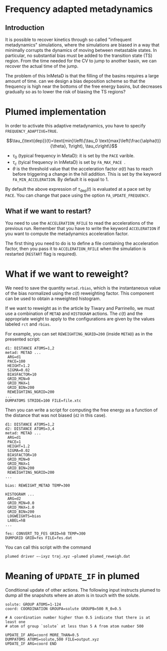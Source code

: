 # Frequency adapted metadynamics

## Introduction

It is possible to recover kinetics through so called "infrequent metadynamics" simulations, where the simulations are biased in a way that minimally corrupts the dynamics of moving between metastable states. In particular, no substantial bias must be added to the transition state (TS) region. From the time needed for the CV to jump to another basin, we can recover the actual time of the jump. 

The problem of this InMetaD is that the filling of the basins requires a large amount of time. can we design a bias deposition scheme so that the frequency is high near the bottoms of the free energy basins, but decreases gradually so as to lower the risk of biasing the TS regions?

# Plumed implementation

In order to activate this adaptive metadynamics, you have to specify `FREQUENCY_ADAPTIVE=TRUE`.

$$\tau_{\text{dep}}(t)=\text{min}\left\{\tau_0 \text{max}\left(\frac{\alpha(t)}{\theta}, 1\right), \tau_c\right\}$$

- $\tau_0$ (typical frequency in MetaD): it is set by the `PACE` varible.
- $\tau_c$ (tyical frequency in InMetaD) is set by `FA_MAX_PACE `. 
- $\theta$ is the threshold value that the acceleration factor $\alpha(t)$ has to reach before triggering a change in the hill addition. This is set by the keyword `FA_MIN_ACCELERATION`. By default it is equal to 1.

By default the above expression of $\tau_{\text{dep}}(t)$ is evaluated at a pace set by `PACE`. You can change that pace using the option `FA_UPDATE_FREQUENCY`. 

## What if we want to restart? 
You need to use the `ACCELERATION_RFILE` to read the accelerations of the previous run. Remember that you have to write the keyword `ACCELERATION` if you want to compute the metadynamics acceleration factor.

The first thing you need to do is to define a file containing the acceleration factor, then you pass it to `ACCELERATION_RFILE` when the simulation is restarted (`RESTART` flag is required).

# What if we want to reweight?
We need to save the quantity `metad.rbias`, which is the instantaneous value of the bias normalized using the $c(t)$ reweighting factor. This component can be used to obtain a reweighted histogram. 

If we want to reweight as in the article by Tiwary and Parrinello, we must use a combination of `METAD` and `HISTOGRAM` actions. The $c(t)$ and the appropriate weight to apply to the configurations are given by the values labeled `rct` and `rbias`.

For example, you can set `REWEIGHTING_NGRID=200` (inside `METAD`) as in the presented script:
```
d1: DISTANCE ATOMS=1,2
metad: METAD ...
 ARG=d1 
 PACE=100 
 HEIGHT=1.2 
 SIGMA=0.02 
 BIASFACTOR=10 
 GRID_MIN=0 
 GRID_MAX=1 
 GRID_BIN=200 
 REWEIGHTING_NGRID=200
...
DUMPATOMS STRIDE=100 FILE=file.xtc
```
Then you can write a script for computing the free energy as a function of the distance that was not biased (`d2` in this case).
```
d1: DISTANCE ATOMS=1,2
d2: DISTANCE ATOMS=3,4
metad: METAD ... 
 ARG=d1
 PACE=1 
 HEIGHT=1.2 
 SIGMA=0.02 
 BIASFACTOR=10 
 GRID_MIN=0 
 GRID_MAX=1 
 GRID_BIN=200 
 REWEIGHTING_NGRID=200 
...

bias: REWEIGHT_METAD TEMP=300

HISTOGRAM ...
 ARG=d2
 GRID_MIN=0.0
 GRID_MAX=1.0
 GRID_BIN=200
 LOGWEIGHTS=bias
 LABEL=hB
...

fes: CONVERT_TO_FES GRID=hB TEMP=300
DUMPGRID GRID=fes FILE=fes.dat
```
You can call this script with the command 
```
plumed driver —-ixyz traj.xyz —plumed plumed_reweigh.dat
```







# Meaning of `UPDATE_IF` in plumed
Conditional update of other actions.
The following input instructs plumed to dump all the snapshots where an atom is in touch with the solute.

```
solute: GROUP ATOMS=1-124
coord: COORDINATION GROUPA=solute GROUPB=500 R_0=0.5

# A coordination number higher than 0.5 indicate that there is at least one
# atom of group `solute` at less than 5 A from atom number 500

UPDATE_IF ARG=coord MORE_THAN=0.5
DUMPATOMS ATOMS=solute,500 FILE=output.xyz
UPDATE_IF ARG=coord END
```